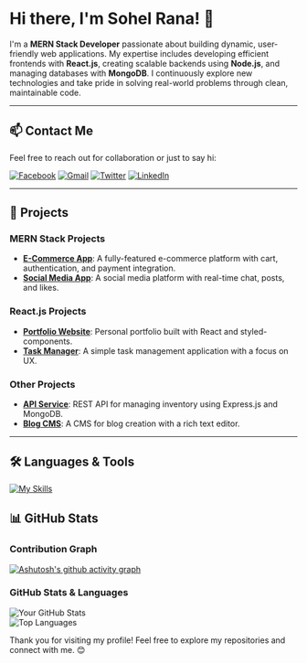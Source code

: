 # Hi there, I'm Sohel Rana! 👋

I'm a **MERN Stack Developer** passionate about building dynamic, user-friendly web applications. My expertise includes developing efficient frontends with **React.js**, creating scalable backends using **Node.js**, and managing databases with **MongoDB**. I continuously explore new technologies and take pride in solving real-world problems through clean, maintainable code.

---

## 📫 Contact Me

Feel free to reach out for collaboration or just to say hi:

[![Facebook](https://img.icons8.com/color/48/facebook-circled--v1.png)](https://www.facebook.com/sha.dat.5036)
[![Gmail](https://img.icons8.com/color/48/gmail.png)](mailto:your.email@gmail.com)
[![Twitter](https://img.icons8.com/color/48/twitter-circled.png)](https://twitter.com/yourusername)
[![LinkedIn](https://img.icons8.com/color/48/linkedin-circled.png)](https://www.linkedin.com/in/sohel-rana-93423a2ba/)





---

## 🌟 Projects

### MERN Stack Projects
- **[E-Commerce App](https://github.com/yourusername/ecommerce-app)**: A fully-featured e-commerce platform with cart, authentication, and payment integration.
- **[Social Media App](https://github.com/yourusername/social-media-app)**: A social media platform with real-time chat, posts, and likes.

### React.js Projects
- **[Portfolio Website](https://github.com/yourusername/portfolio)**: Personal portfolio built with React and styled-components.
- **[Task Manager](https://github.com/yourusername/task-manager)**: A simple task management application with a focus on UX.

### Other Projects
- **[API Service](https://github.com/yourusername/api-service)**: REST API for managing inventory using Express.js and MongoDB.
- **[Blog CMS](https://github.com/yourusername/blog-cms)**: A CMS for blog creation with a rich text editor.

---

## 🛠️ Languages & Tools

[![My Skills](https://skillicons.dev/icons?i=html,css,tailwind,js,react,vite,ts,expressjs,nodejs,mongodb,firebase,netlify,vercel,git,github,vscode,figma,stackoverflow&perline=13)](#)


## 📊 GitHub Stats

### Contribution Graph
[![Ashutosh's github activity graph](https://github-readme-activity-graph.vercel.app/graph?username=Sohelrana2815&theme=github-compact)](https://github.com/ashutosh00710/github-readme-activity-graph)


### GitHub Stats & Languages
![Your GitHub Stats](https://github-readme-stats.vercel.app/api?username=Sohelrana2815&show_icons=true&hide=issues&count_private=true&theme=radical)  
![Top Languages](https://github-readme-stats.vercel.app/api/top-langs/?username=Sohelrana2815&layout=compact&theme=radical)

Thank you for visiting my profile! Feel free to explore my repositories and connect with me. 😊
